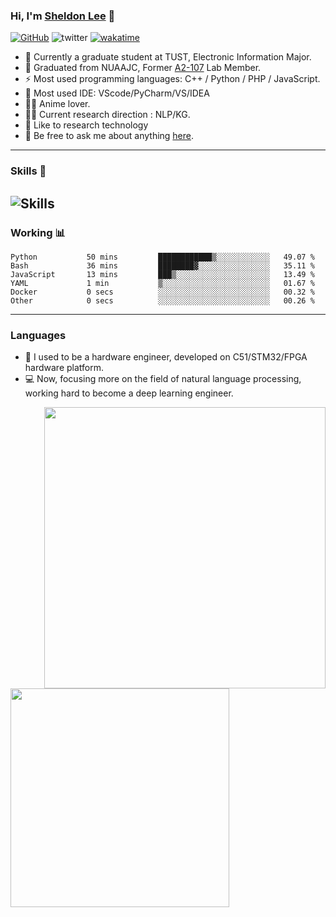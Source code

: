 <!-- ### Hi there 👋 -->

<!--
**CCP101/CCP101** is a ✨ _special_ ✨ repository because its `README.md` (this file) appears on your GitHub profile.

Here are some ideas to get you started:

- 🔭 I’m currently working on ...
- 🌱 I’m currently learning ...
- 👯 I’m looking to collaborate on ...
- 🤔 I’m looking for help with ...
- 💬 Ask me about ...
- 📫 How to reach me: ...
- 😄 Pronouns: ...
- ⚡ Fun fact: ...
-->

### Hi, I'm [Sheldon Lee](https://ccp101.com/) 👋

 [![GitHub](https://img.shields.io/github/followers/ccp101?style=social)](https://github.com/ccp101)   ![twitter](https://img.shields.io/twitter/follow/cpp101_hakase?style=social)   [![wakatime](https://wakatime.com/badge/user/b5b6ac2c-550f-4e67-902a-a3d1fc690e9c.svg)](https://wakatime.com/@b5b6ac2c-550f-4e67-902a-a3d1fc690e9c)

- 🏫 Currently a graduate student at TUST, Electronic Information Major.
- 🍻 Graduated from NUAAJC, Former [A2-107](https://github.com/nuaajc-lab107) Lab Member.
- ⚡ Most used programming languages: C++ / Python / PHP / JavaScript. 
- 🔧 Most used IDE: VScode/PyCharm/VS/IDEA 
- 🧚‍♂️ Anime lover. 
- 👨‍💻 Current research direction : NLP/KG.
- 🌱 Like to research technology
- 💬 Be free to ask me about anything [here](https://github.com/CCP101/CCP101/issues).

---
### **Skills** 🔧 
![Skills](https://skillicons.dev/icons?i=docker,git,github,md,mongodb,mysql,powershell,raspberrypi,js,ts,nodejs,vue,php,bootstrap,html,linux,nginx,c,cpp,go,java,spring,vscode,visualstudio,idea,vim,ai,tensorflow,pytorch,py)
---
###  **Working** 📊

 <!--START_SECTION:waka-->

```text
Python           50 mins         ████████████▒░░░░░░░░░░░░   49.07 %
Bash             36 mins         ████████▓░░░░░░░░░░░░░░░░   35.11 %
JavaScript       13 mins         ███▒░░░░░░░░░░░░░░░░░░░░░   13.49 %
YAML             1 min           ▒░░░░░░░░░░░░░░░░░░░░░░░░   01.67 %
Docker           0 secs          ░░░░░░░░░░░░░░░░░░░░░░░░░   00.32 %
Other            0 secs          ░░░░░░░░░░░░░░░░░░░░░░░░░   00.26 %
```

<!--END_SECTION:waka-->

---

###  **Languages** 

- 🔧 I used to be a hardware engineer, developed on C51/STM32/FPGA hardware platform.  
- 💻 Now, focusing more on the field of natural language processing, working hard to become a deep learning engineer.

<img align="right" width="450" src="https://github-readme-stats.vercel.app/api?username=CCP101&show_icons=true&icon_color=0078e7&title_color=0078e7">
<img align="left" width="350" src="https://github-readme-stats.vercel.app/api/top-langs/?username=ccp101">

